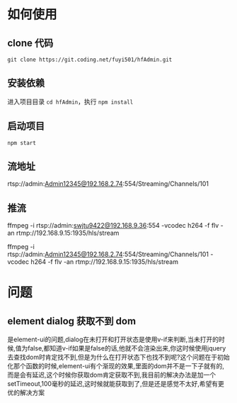 # 如何使用

## clone 代码

`git clone https://git.coding.net/fuyi501/hfAdmin.git`

## 安装依赖

进入项目目录 `cd hfAdmin`，执行 `npm install`

## 启动项目

`npm start`

## 流地址

rtsp://admin:Admin12345@192.168.2.74:554/Streaming/Channels/101

## 推流

ffmpeg -i rtsp://admin:swjtu9422@192.168.9.36:554 -vcodec h264 -f flv -an rtmp://192.168.9.15:1935/hls/stream

ffmpeg -i rtsp://admin:Admin12345@192.168.2.74:554/Streaming/Channels/101 -vcodec h264 -f flv -an rtmp://192.168.9.15:1935/hls/stream

# 问题

## element dialog 获取不到 dom

是element-ui的问题,dialog在未打开和打开状态是使用v-if来判断,当未打开的时候,值为false,都知道v-if如果是false的话,他就不会渲染出来,你这时候使用jquery去查找dom时肯定找不到,但是为什么在打开状态下也找不到呢?这个问题在于初始化那个函数的时候,element-ui有个渐现的效果,里面的dom并不是一下子就有的,而是会有延迟,这个时候你获取dom肯定获取不到,我目前的解决办法是加一个setTimeout,100毫秒的延迟,这时候就能获取到了,但是还是感觉不太好,希望有更优的解决方案
